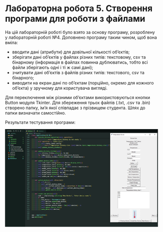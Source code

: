 # Лабораторна робота 5. Створення програми для роботи з файлами

На цій лабораторній роботі було взято за основу програму, розроблену у лабораторній роботі №4.
Доповнено програму таким чином, щоб вона вміла:

- вводити дані (атрибути) для довільної кількості об’єктів;
- зберігати дані об’єктів у файлах різних типів: текстовому, csv та бінарному (інформація в файлах повинна дублюватись, тобто всі файли зберігають одні і ті ж самі дані);
- зчитувати дані об’єктів з файлів різних типів: текстового, csv та бінарного;
- виводити на екран дані по об’єктам (порційно, окремо для кожного об’єкта) у зручному для користувача вигляді.

Для переключення між різними об’єктами використовуються кнопки Button модуля Tkinter. Для збереження трьох файлів (.txt, .csv та .bin) створено папку, ім’я якої співпадає з прізвищем студента. Шлях до папки визначати самостійно.

Результати тестування програми:

![result](./assets/laba5-result.jpg)
